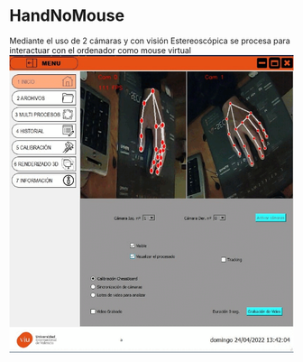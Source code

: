 # HandNoMouse
Mediante el uso de 2 cámaras y con visión Estereoscópica se procesa para interactuar con el ordenador como mouse virtual
<img src="https://raw.githubusercontent.com/davidlima/HandNoMouse/main/capturas/Main.gif"/> 
